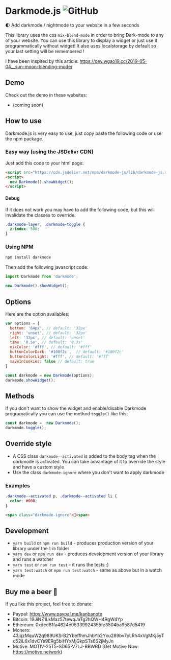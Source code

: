 # Darkmode.js ![GitHub](https://img.shields.io/github/license/mashape/apistatus.svg)

🌓 Add darkmode / nightmode to your website in a few seconds

This library uses the css `mix-blend-mode` in order to bring Dark-mode to any of your website.
You can use this library to display a widget or just use it programmatically without widget!
It also uses localstorage by default so your last setting will be remembered !

I have been inspired by this article: https://dev.wgao19.cc/2019-05-04__sun-moon-blending-mode/

## Demo
Check out the demo in these websites: 
- (coming soon)

## How to use
Darkmode.js is very easy to use, just copy paste the following code or use the npm package.

### Easy way (using the JSDelivr CDN)
Just add this code to your html page:
```html
<script src="https://cdn.jsdelivr.net/npm/darkmode-js/lib/darkmode-js.min.js"></script>
<script>
  new Darkmode().showWidget();
</script>
```

#### Debug
If it does not work you may have to add the following code, but this will invalidate the classes to override.
```css
.darkmode-layer, .darkmode-toggle {
  z-index: 500;
}
```

### Using NPM
```sh
npm install darkmode
```

Then add the following javascript code:
```javascript
import Darkmode from 'darkmode';

new Darkmode().showWidget();
```

## Options
Here are the option availables:
```javascript
var options = {
  bottom: '64px', // default: '32px'
  right: 'unset', // default: '32px'
  left: '32px', // default: 'unset'
  time: '0.5s', // default: '0.3s'
  mixColor: '#fff', // default: '#fff'
  buttonColorDark: '#100f2c',  // default: '#100f2c'
  buttonColorLight: '#fff', // default: '#fff'
  saveInCookies: false // default: true
}

const darkmode = new Darkmode(options);
darkmode.showWidget();
```

## Methods
If you don't want to show the widget and enable/disable Darkmode programatically you can use the method `toggle()` like this:
```javascript
const darkmode =  new Darkmode();
darkmode.toggle();
```

## Override style
* A CSS class `darkmode--activated` is added to the body tag when the darkmode is activated. You can take advantage of it to override the style and have a custom style
* Use the class `darkmode-ignore` where you don't want to apply darkmode

### Examples
```css
.darkmode--activated p, .darkmode--activated li {
  color: #000;
}
```
```html
<span class="darkmode-ignore">😬<span>
```

## Development
* `yarn build` or `npm run build` - produces production version of your library under the `lib` folder
* `yarn dev` or `npm run dev` - produces development version of your library and runs a watcher
* `yarn test` or `npm run test` - it runs the tests :)
* `yarn test:watch` or `npm run test:watch` - same as above but in a watch mode

## Buy me a beer 🍺
If you like this project, feel free to donate:
* Paypal: https://www.paypal.me/kanbanote
* Bitcoin: 19JiNZ1LkMaz57tewqJaTg2hQWH4RgW4Yp
* Ethereum: 0xded81fa4624e05339924355fe3504ba9587d5419
* Monero: 43jqzMquW2q989UKSrB2YbeffhmJhbYb2Yxu289bv7pLRh4xVgMKj5yTd52iL6x1dvCYs9ERg5biHYxMjGkpSTs6S2jMyJn
* Motive: MOTIV-25T5-SD65-V7LJ-BBWRD (Get Motive Now: https://motive.network)
